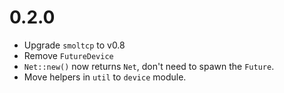 # 0.2.0

* Upgrade `smoltcp` to v0.8
* Remove `FutureDevice`
* `Net::new()` now returns `Net`, don't need to spawn the `Future`.
* Move helpers in `util` to `device` module.
